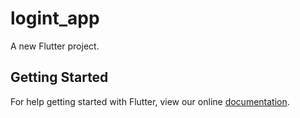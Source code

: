 # logint_app

A new Flutter project.

## Getting Started

For help getting started with Flutter, view our online
[documentation](https://flutter.io/).
